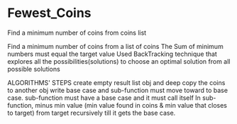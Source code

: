 # Fewest_Coins
Find a minimum number of coins from coins list

Find a minimum number of coins from a list of coins
The Sum of minimum numbers must equal the target value
Used BackTracking technique that explores all the possibilities(solutions)
to choose an optimal solution from all possible solutions

ALGORITHMS' STEPS
create empty result list obj and deep copy the coins to another obj
write base case and sub-function must move toward to base case.
sub-function must have a base case and it must call itself
In sub-function, minus min value (min value found in coins &
min value that closes to target) from target recursively
till it gets the base case.
